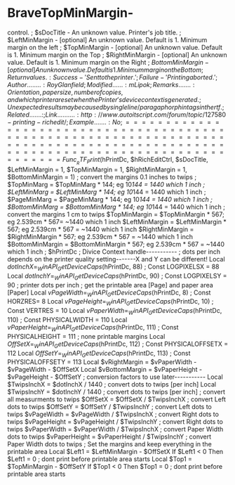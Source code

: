 # BraveTopMinMargin-
control. ;                  $sDocTitle            - An unknown value. Printer's job title. ;                  $LeftMinMargin         - [optional] An unknown value. Default is 1. Minimum margin on the left ;                  $TopMinMargin          - [optional] An unknown value. Default is 1. Minimum margin on the Top ;                  $RightMinMargin        - [optional] An unknown value. Default is 1. Minimum margin on the Right ;                  $BottomMinMargin       - [optional] An unknown value. Default is 1. Minimum margin on the Bottom ; Return values .: Success -  'Sent to the printer.' ;                  Failure - 'Printing aborted.' ; Author ........: RoyGlanfield ; Modified ......: mLipok ; Remarks .......: Orientation, paper size, number of copies, and which printer are set when the Printer's device context is generated. ;                  Unexpected results may be caused by single line/paragaph orphin tags in the rtf. ; Related .......: ; Link ..........: http://www.autoitscript.com/forum/topic/127580-printing-richedit/ ; Example .......: No ; =============================================================================================================================== Func __RTF_Print($hPrintDc, $hRichEditCtrl, $sDocTitle, $LeftMinMargin = 1, $TopMinMargin = 1, $RightMinMargin = 1, $BottomMinMargin = 1)      ; convert the margins 0.1 inches to twips     ; $TopMinMarg = $TopMinMarg * 144; eg 10*144 = 1440 which 1 inch     ; $LeftMinMarg = $LeftMinMarg * 144; eg 10*144 = 1440 which 1 inch     ; $PageMinMarg = $PageMinMarg * 144; eg 10*144 = 1440 which 1 inch     ; $BottomMinMarg = $BottomMinMarg * 144; eg 10*144 = 1440 which 1 inch      ; convert the margins 1 cm to twips     $TopMinMargin = $TopMinMargin * 567; eg 2.539cm * 567= ~1440 which 1 inch     $LeftMinMargin = $LeftMinMargin * 567; eg 2.539cm * 567 = ~1440 which 1 inch     $RightMinMargin = $RightMinMargin * 567; eg 2.539cm * 567 = ~1440 which 1 inch     $BottomMinMargin = $BottomMinMargin * 567; eg 2.539cm * 567 = ~1440 which 1 inch      ; $hPrintDc ; Divice Context handle-----------     ; dots per inch depends on the printer quality setting-------X and Y can be different!     Local $dotInchX = _WinAPI_GetDeviceCaps($hPrintDc, 88) ; Const LOGPIXELSX = 88     Local $dotInchY = _WinAPI_GetDeviceCaps($hPrintDc, 90) ; Const LOGPIXELSY = 90      ; printer dots per inch     ; get the printable area  [Page] and paper area [Paper]     Local $vPageWidth = _WinAPI_GetDeviceCaps($hPrintDc, 8) ; Const HORZRES= 8     Local $vPageHeight = _WinAPI_GetDeviceCaps($hPrintDc, 10) ; Const VERTRES = 10     Local $vPaperWidth = _WinAPI_GetDeviceCaps($hPrintDc, 110) ; Const PHYSICALWIDTH = 110     Local $vPaperHeight = _WinAPI_GetDeviceCaps($hPrintDc, 111) ; Const PHYSICALHEIGHT = 111      ; none printable margins     Local $OffSetX = _WinAPI_GetDeviceCaps($hPrintDc, 112) ; Const PHYSICALOFFSETX = 112     Local $OffSetY = _WinAPI_GetDeviceCaps($hPrintDc, 113) ; Const PHYSICALOFFSETY = 113     Local $vRightMargin = $vPaperWidth - $vPageWidth - $OffSetX     Local $vBottomMargin = $vPaperHeight - $vPageHeight - $OffSetY      ; conversion factors to use later-----------     Local $TwipsInchX = $dotInchX / 1440 ; convert dots to twips [per inch]     Local $TwipsInchY = $dotInchY / 1440 ; convert dots to twips [per inch]      ; convert all measurments to twips     $OffSetX = $OffSetX / $TwipsInchX ; convert Left dots to twips     $OffSetY = $OffSetY / $TwipsInchY ; convert Left dots to twips     $vPageWidth = $vPageWidth / $TwipsInchX ; convert Right dots to twips     $vPageHeight = $vPageHeight / $TwipsInchY ; convert Right dots to twips     $vPaperWidth = $vPaperWidth / $TwipsInchX ; convert Paper Width dots to twips     $vPaperHeight = $vPaperHeight / $TwipsInchY ; convert Paper Width dots to twips      ; Set the margins and keep everything in the printable area     Local $Left1 = $LeftMinMargin - $OffSetX     If $Left1 &lt; 0 Then $Left1 = 0 ; dont print before printable area starts      Local $Top1 = $TopMinMargin - $OffSetY     If $Top1 &lt; 0 Then $Top1 = 0 ; dont print before printable area starts
